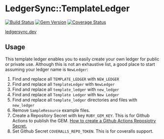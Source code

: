 # LedgerSync::TemplateLedger

[![Build Status](https://travis-ci.org/LedgerSync/ledger_sync-template_ledger.svg?branch=master)](https://travis-ci.org/LedgerSync/ledger_sync-template_ledger)
[![Gem Version](https://badge.fury.io/rb/ledger_sync-template_ledger.svg)](https://badge.fury.io/rb/ledger_sync-template_ledger)
[![Coverage Status](https://coveralls.io/repos/github/LedgerSync/ledger_sync-template_ledger/badge.svg?branch=master)](https://coveralls.io/github/LedgerSync/ledger_sync-template_ledger?branch=master)

[ledgersync.dev](www.ledgersync.dev)

## Usage

This template ledger enables you to easily create your own ledger for public or private use. Although this is not an
exhaustive list, a good place to start assuming your ledger name is `NewLedger`:

1. Find and replace all `TEMPLATE_LEDGER` with `NEW_LEDGER`
2. Find and replace all `TemplateLedger` with `NewLedger`
3. Find and replace all `template_ledger` with `new_ledger`
4. Find and replace all `Template Ledger` with `New Ledger`
5. Find and replace all `template_ledger` directories and files with `new_ledger`
6. Remove `SampleResource` example files.
7. Create a Repository Secret with key `RUBY_GEM_KEY`. This is for Github Actions to publish the GEM. [How to create a Github Actions Reposiotry Secret.](https://docs.github.com/en/actions/reference/encrypted-secrets#creating-encrypted-secrets-for-a-repository)
8. Set Github Secret `COVERALLS_REPO_TOKEN`. This is for coveralls support.